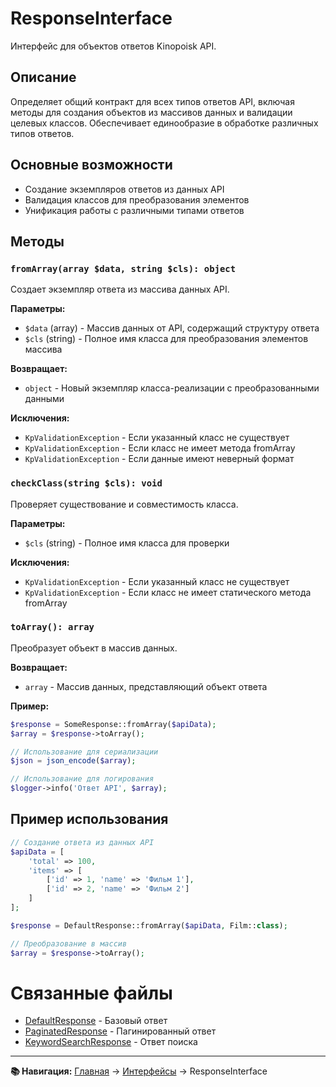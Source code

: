 # ResponseInterface

Интерфейс для объектов ответов Kinopoisk API.

## Описание

Определяет общий контракт для всех типов ответов API, включая методы для создания объектов из массивов данных и валидации целевых классов. Обеспечивает единообразие в обработке различных типов ответов.

## Основные возможности

- Создание экземпляров ответов из данных API
- Валидация классов для преобразования элементов
- Унификация работы с различными типами ответов

## Методы

### `fromArray(array $data, string $cls): object`

Создает экземпляр ответа из массива данных API.

**Параметры:**

- `$data` (array) - Массив данных от API, содержащий структуру ответа
- `$cls` (string) - Полное имя класса для преобразования элементов массива

**Возвращает:**

- `object` - Новый экземпляр класса-реализации с преобразованными данными

**Исключения:**

- `KpValidationException` - Если указанный класс не существует
- `KpValidationException` - Если класс не имеет метода fromArray
- `KpValidationException` - Если данные имеют неверный формат

### `checkClass(string $cls): void`

Проверяет существование и совместимость класса.

**Параметры:**

- `$cls` (string) - Полное имя класса для проверки

**Исключения:**

- `KpValidationException` - Если указанный класс не существует
- `KpValidationException` - Если класс не имеет статического метода fromArray

### `toArray(): array`

Преобразует объект в массив данных.

**Возвращает:**

- `array` - Массив данных, представляющий объект ответа

**Пример:**

```php
$response = SomeResponse::fromArray($apiData);
$array = $response->toArray();

// Использование для сериализации
$json = json_encode($array);

// Использование для логирования
$logger->info('Ответ API', $array);
```

## Пример использования

```php
// Создание ответа из данных API
$apiData = [
    'total' => 100,
    'items' => [
        ['id' => 1, 'name' => 'Фильм 1'],
        ['id' => 2, 'name' => 'Фильм 2']
    ]
];

$response = DefaultResponse::fromArray($apiData, Film::class);

// Преобразование в массив
$array = $response->toArray();
```

# Связанные файлы

- [DefaultResponse](../responses/default-response.md) - Базовый ответ
- [PaginatedResponse](../responses/paginated-response.md) - Пагинированный ответ
- [KeywordSearchResponse](../responses/keyword-search-response.md) - Ответ поиска

---

**📚 Навигация:** [Главная](../index.md) → [Интерфейсы](index.md) → ResponseInterface
